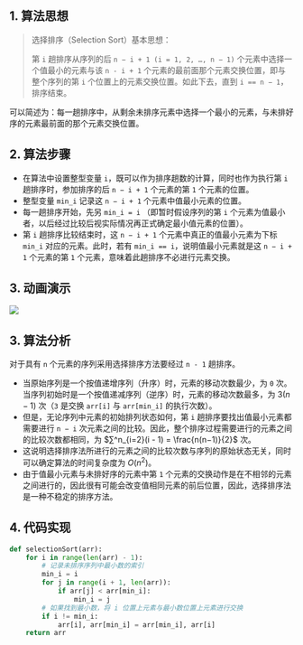 ## 1. 算法思想

> 选择排序（Selection Sort）基本思想：
>
> 第 `i` 趟排序从序列的后 `n − i + 1 (i = 1, 2, …, n − 1)` 个元素中选择一个值最小的元素与该 `n - i + 1` 个元素的最前面那个元素交换位置，即与整个序列的第 `i` 个位置上的元素交换位置。如此下去，直到 `i == n − 1`，排序结束。

可以简述为：每一趟排序中，从剩余未排序元素中选择一个最小的元素，与未排好序的元素最前面的那个元素交换位置。

## 2. 算法步骤

- 在算法中设置整型变量 `i`，既可以作为排序趟数的计算，同时也作为执行第 `i` 趟排序时，参加排序的后 `n − i + 1` 个元素的第 `1` 个元素的位置。
- 整型变量 `min_i` 记录这 `n − i + 1` 个元素中值最小元素的位置。
- 每一趟排序开始，先另 `min_i = i` （即暂时假设序列的第 `i` 个元素为值最小者，以后经过比较后视实际情况再正式确定最小值元素的位置）。
- 第 `i` 趟排序比较结束时，这 `n − i + 1` 个元素中真正的值最小元素为下标 `min_i` 对应的元素。此时，若有 `min_i == i`，说明值最小元素就是这 `n − i + 1` 个元素的第 `1` 个元素，意味着此趟排序不必进行元素交换。

## 3. 动画演示

![](https://www.runoob.com/wp-content/uploads/2019/03/selectionSort.gif)

## 3. 算法分析

对于具有 `n` 个元素的序列采用选择排序方法要经过 `n - 1` 趟排序。

- 当原始序列是一个按值递增序列（升序）时，元素的移动次数最少，为 `0` 次。当序列初始时是一个按值递减序列（逆序）时，元素的移动次数最多，为 $3(n − 1)$ 次（`3` 是交换 `arr[i]` 与 `arr[min_i]` 的执行次数）。
- 但是，无论序列中元素的初始排列状态如何，第 `i` 趟排序要找出值最小元素都需要进行 `n − i` 次元素之间的比较。因此，整个排序过程需要进行的元素之间的比较次数都相同，为 $∑^n_{i=2}(i - 1) = \frac{n(n−1)}{2}$ 次。
- 这说明选择排序法所进行的元素之间的比较次数与序列的原始状态无关，同时可以确定算法的时间复杂度为 $O(n^2)$。
- 由于值最小元素与未排好序的元素中第 `1` 个元素的交换动作是在不相邻的元素之间进行的，因此很有可能会改变值相同元素的前后位置，因此，选择排序法是一种不稳定的排序方法。

## 4. 代码实现

```Python
def selectionSort(arr):
    for i in range(len(arr) - 1):
        # 记录未排序序列中最小数的索引
        min_i = i
        for j in range(i + 1, len(arr)):
            if arr[j] < arr[min_i]:
                min_i = j
        # 如果找到最小数，将 i 位置上元素与最小数位置上元素进行交换
        if i != min_i:
            arr[i], arr[min_i] = arr[min_i], arr[i]
    return arr
```

